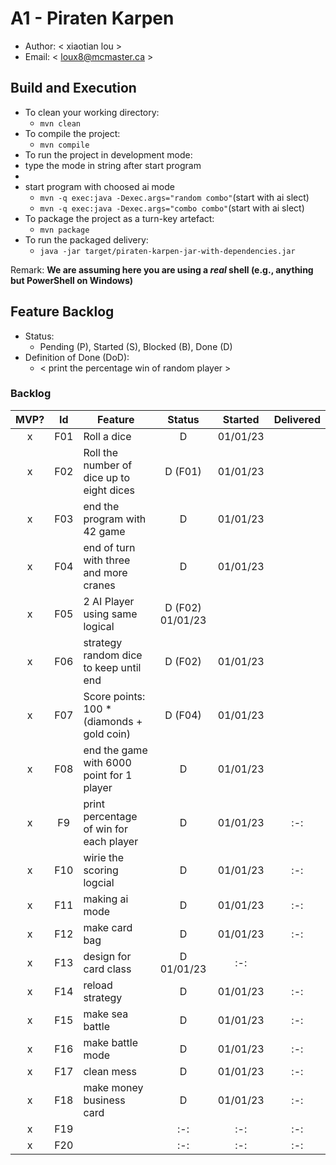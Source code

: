 # A1 - Piraten Karpen

  * Author: < xiaotian lou >
  * Email: < loux8@mcmaster.ca >

## Build and Execution

  * To clean your working directory:
    * `mvn clean`
  * To compile the project:
    * `mvn compile`
  * To run the project in development mode:
  * type the mode in string after start program
  * 
  * start program with choosed ai mode
    * `mvn -q exec:java -Dexec.args="random combo"`(start with ai slect)
    * `mvn -q exec:java -Dexec.args="combo combo"`(start with ai slect)
  * To package the project as a turn-key artefact:
    * `mvn package`
  * To run the packaged delivery:
    * `java -jar target/piraten-karpen-jar-with-dependencies.jar` 

Remark: **We are assuming here you are using a _real_ shell (e.g., anything but PowerShell on Windows)**

## Feature Backlog

 * Status: 
   * Pending (P), Started (S), Blocked (B), Done (D)
 * Definition of Done (DoD):
   * < print the percentage win of random player >

### Backlog 

| MVP? | Id  | Feature  | Status  |  Started  | Delivered |
| :-:  |:-:  |---       | :-:     | :-:       | :-:       |
| x   | F01 | Roll a dice |  D | 01/01/23 |  |
| x   | F02 | Roll the number of dice up to eight dices  | D (F01) |01/01/23   |
| x   |F03 | end the program with 42 game  | D |01/01/23   |
| x   | F04 | end of turn with three and more cranes | D |01/01/23 |
| x   | F05 | 2 AI Player using same logical  | D (F02) 01/01/23| |
| x   | F06 | strategy random dice to keep until end  | D (F02) | 01/01/23|
| x   | F07 | Score points: 100 * (diamonds + gold coin) | D (F04) |01/01/23 | 
| x   | F08 | end the game with 6000 point for 1 player |D |01/01/23 |
| x  |F9  |print percentage of win for each player |D    | 01/01/23      | :-:       |
| x  |F10  |wirie the scoring logcial | D   | 01/01/23      | :-:       |
| x  |F11  |making ai mode | D    | 01/01/23      | :-:       |
| x  |F12  | make card bag| D     | 01/01/23       | :-:       |
| x  |F13  |design for card class | D   01/01/23     | :-:       |
| x  |F14  |reload strategy | D   | 01/01/23     | :-:       |
| x  |F15  |make sea battle | D    | 01/01/23      | :-:       |
| x  |F16  | make battle mode| D   | 01/01/23      | :-:       |
| x  |F17  | clean mess| D     |01/01/23     | :-:       |
| x  |F18  | make money business card| D    |01/01/23       | :-:       |
| x  |F19  | | :-:     | :-:       | :-:       |
| x  |F20  | | :-:     | :-:       | :-:       |

